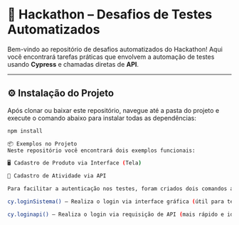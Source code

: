 # 🚀 Hackathon – Desafios de Testes Automatizados

Bem-vindo ao repositório de desafios automatizados do Hackathon! Aqui você encontrará tarefas práticas que envolvem a automação de testes usando **Cypress** e chamadas diretas de **API**.

---

## ⚙️ Instalação do Projeto

Após clonar ou baixar este repositório, navegue até a pasta do projeto e execute o comando abaixo para instalar todas as dependências:

```bash
npm install

📦 Exemplos no Projeto
Neste repositório você encontrará dois exemplos funcionais:

🖥️ Cadastro de Produto via Interface (Tela)

🔌 Cadastro de Atividade via API

Para facilitar a autenticação nos testes, foram criados dois comandos auxiliares:

cy.loginSistema() – Realiza o login via interface gráfica (útil para testes E2E)

cy.loginapi() – Realiza o login via requisição de API (mais rápido e ideal para testes de backend)
```
